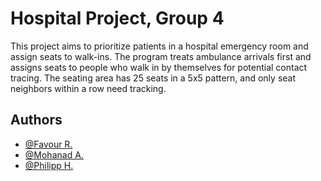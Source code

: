 
# Hospital Project, Group 4

This project aims to prioritize patients in a hospital emergency room and assign seats to walk-ins. The program treats ambulance arrivals first and assigns seats to people who walk in by themselves for potential contact tracing. The seating area has 25 seats in a 5x5 pattern, and only seat neighbors within a row need tracking.


## Authors


- [@Favour R.](https://github.com/fav0u)
- [@Mohanad A.](https://github.com/ic22b110Mohanad)
- [@Philipp H.](https://github.com/philipphoertnagl)


